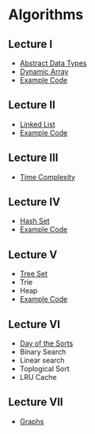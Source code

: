 # Algorithms

## Lecture I

* [Abstract Data Types][adt]
* [Dynamic Array][dynamic-array]
* [Example Code][dynarray-example]

[adt]: ./lec1/abstract-data-types.md
[dynamic-array]: ./lec1/dynamic-array.md
[dynarray-example]: ./code/lec1

## Lecture II

* [Linked List][linked-list]
* [Example Code][linked-list-example]

[linked-list]: ./lec2/linked-list.md
[linked-list-example]: ./code/lec2

## Lecture III

* [Time Complexity][time-complexity]

[time-complexity]: ./lec3/time-complexity.md

## Lecture IV

* [Hash Set][hash-set]
* [Example Code][hash-set-example]

[hash-set]: ./lec4/hash-set.md
[hash-set-example]: ./code/lec4

## Lecture V

* [Tree Set][tree-set]
* Trie
* Heap
* [Example Code][heap-example]

[tree-set]: ./lec5/tree-set.md
[heap-example]: ./code/lec5

## Lecture VI

* [Day of the Sorts][day-sorts]
* Binary Search
* Linear search
* Toplogical Sort
* LRU Cache

[day-sorts]: ./lec6/sorting.md

## Lecture VII

* [Graphs](./lec7/graph.md)
